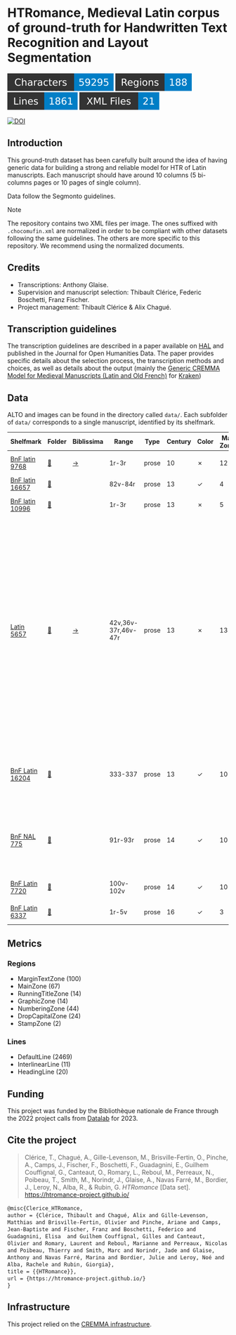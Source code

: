 HTRomance, Medieval Latin corpus of ground-truth for Handwritten Text Recognition
  and Layout Segmentation
=====================
![characters badge](badges/characters.svg) ![regions badge](badges/regions.svg) ![lines badge](badges/lines.svg) ![files badge](badges/files.svg)

[![DOI](https://zenodo.org/badge/DOI/10.5281/zenodo.8288817.svg)](https://doi.org/10.5281/zenodo.8288817)

<!-- Custom Zone -->


## Introduction

This ground-truth dataset has been carefully built around the idea of having generic data for building a strong and reliable model for HTR of Latin manuscripts. Each manuscript should have around 10 columns (5 bi-columns pages or 10 pages of single column).

Data follow the Segmonto guidelines.

> [!NOTE]
> The repository contains two XML files per image. The ones suffixed with `.chocomufin.xml` are normalized in order to be compliant with other datasets following the same guidelines. The others are more specific to this repository. We recommend using the normalized documents.


## Credits

- Transcriptions: Anthony Glaise.
- Supervision and manuscript selection: Thibault Clérice, Federic Boschetti, Franz Fischer.
- Project management: Thibault Clérice & Alix Chagué.

<!-- Rien ne doit être modifié manuellement après la balise Start Auto -->

<!-- Start Auto -->

## Transcription guidelines

The transcription guidelines are described in a paper available on [HAL](https://hal-enc.archives-ouvertes.fr/hal-03828353) and published in the Journal for Open Humanities Data. The paper provides specific details about the selection process, the transcription methods and choices, as well as details about the output (mainly the [Generic CREMMA Model for Medieval Manuscripts (Latin and Old French)](https://zenodo.org/record/7234166#.Y7f69afMJhE) for [Kraken](https://kraken.re))

## Data

ALTO and images can be found in the directory called `data/`. Each subfolder of `data/` corresponds to a 
single manuscript, identified by its shelfmark.

<!-- BeginTable -->

| Shelfmark                                                                                     | Folder                                       | Biblissima                                    | Range               | Type   |   Century | Color   |   Main Zones |   Lines |   Characters | Genre              | Content                                                                                                                                                                                                                                                                                                                         |
|-----------------------------------------------------------------------------------------------|----------------------------------------------|-----------------------------------------------|---------------------|--------|-----------|---------|--------------|---------|--------------|--------------------|---------------------------------------------------------------------------------------------------------------------------------------------------------------------------------------------------------------------------------------------------------------------------------------------------------------------------------|
| [BnF latin 9768](https://gallica.bnf.fr/ark:/12148/btv1b84238417)                             | [🔗](../medieval-latin/data/bnf-latin-9768)  | [→](https://data.biblissima.fr/entity/Q67388) | 1r-3r               | prose  |        10 | ✗       |           12 |     330 |         9522 | histoire           | Historiarum Libri Quatuor, Nithard                                                                                                                                                                                                                                                                                              |
| [BnF latin 16657](https://gallica.bnf.fr/ark:/12148/btv1b52516888n)                           | [🔗](../medieval-latin/data/bnf-latin-16657) |                                               | 82v-84r             | prose  |        13 | ✓       |            4 |     200 |         8337 | Mathématiques      | Almagesti Minor                                                                                                                                                                                                                                                                                                                 |
| [BnF latin 10996](https://gallica.bnf.fr/ark:/12148/btv1b100389713/f27.item.r=10996)          | [🔗](../medieval-latin/data/bnf-latin-10996) |                                               | 1r-3r               | prose  |        13 | ✗       |            5 |     109 |         4770 |                    | Chartularium Abbatiæ Beatæ Mariæ                                                                                                                                                                                                                                                                                                |
| [Latin 5657](https://gallica.bnf.fr/ark:/12148/btv1b10039103d)                                | [🔗](../medieval-latin/data/latin-5657)      | [→](https://data.biblissima.fr/entity/Q64650) | 42v,36v-37r,46v-47r | prose  |        13 | ✗       |           13 |     152 |         7255 | Cartulaire         | Charte de Renaud Musavène (f42v); Don d'une maison par Mathieu II (f36v); Philippe de Beaumont & Don de la mairie de Champagne par Jehan (f37r); Don d'Hémery Aladent (fin), (?), Bouchard VI de Montmorency (46v); Le Culte de Saint Guillaume établi à Pontoise, Concession par l'abbé de S. Denis du fief de Teleuse (f47r); |
| [BnF Latin 16204](https://gallica.bnf.fr/ark:/12148/btv1b52504905c)                           | [🔗](../medieval-latin/data/bnf-latin-16204) |                                               | 333-337             | prose  |        13 | ✓       |           10 |     462 |        15859 | prose (astrologie) | Albumasar, Tractatus revolutione annorum mundi (De Experimentis); Albumasar, Flores                                                                                                                                                                                                                                             |
| [BnF NAL 775](https://gallica.bnf.fr/ark:/12148/btv1b52509205f)                               | [🔗](../medieval-latin/data/bnf-nal-775)     |                                               | 91r-93r             | prose  |        14 | ✓       |           10 |     491 |        14723 | prose              | Legenda aurea, De sancto Petro martyre, De sancto Philippo apostolo, De sancto Iacobo apostolo                                                                                                                                                                                                                                  |
| [BnF Latin 7720](https://gallica.bnf.fr/ark:/12148/btv1b8446940n)                             | [🔗](../medieval-latin/data/bnf-latin-7720)  |                                               | 100v-102v           | prose  |        14 | ✓       |           10 |     580 |        13711 | prose              | Quintilien, Inst. 11.2.44 seq                                                                                                                                                                                                                                                                                                   |
| [BnF Latin 6337](https://gallica.bnf.fr/ark:/12148/btv1b8452769g/f185.item.r=cicero%20cicero) | [🔗](../medieval-latin/data/bnf-latin-6337)  |                                               | 1r-5v               | prose  |        16 | ✓       |            3 |     176 |         7779 | prose              | Tusculanarum quaestionum libri quinque                                                                                                                                                                                                                                                                                          |

<!-- EndTable -->

## Metrics

<!-- StartMetric -->

### Regions

- MarginTextZone (100)
- MainZone (67)
- RunningTitleZone (14)
- GraphicZone (14)
- NumberingZone (44)
- DropCapitalZone (24)
- StampZone (2)

### Lines

- DefaultLine (2469)
- InterlinearLine (11)
- HeadingLine (20)

<!-- EndMetric -->

## Funding

This project was funded by the Bibliothèque nationale de France through the 2022 project calls from
[Datalab](https://www.bnf.fr/fr/bnf-datalab) for 2023.

## Cite the project

> Clérice, T., Chagué, A., Gille-Levenson, M., Brisville-Fertin, O., Pinche, A., Camps, J., Fischer, F., Boschetti, F., Guadagnini, E., Guilhem Couffignal, G., Canteaut, O., Romary, L., Reboul, M., Perreaux, N., Poibeau, T., Smith, M., Norindr, J., Glaise, A., Navas Farré, M., Bordier, J., Leroy, N., Alba, R., & Rubin, G. *HTRomance* [Data set]. https://htromance-project.github.io/
```
@misc{Clerice_HTRomance,
author = {Clérice, Thibault and Chagué, Alix and Gille-Levenson, Matthias and Brisville-Fertin, Olivier and Pinche, Ariane and Camps, Jean-Baptiste and Fischer, Franz and Boschetti, Federico and Guadagnini, Elisa  and Guilhem Couffignal, Gilles and Canteaut, Olivier and Romary, Laurent and Reboul, Marianne and Perreaux, Nicolas and Poibeau, Thierry and Smith, Marc and Norindr, Jade and Glaise, Anthony and Navas Farré, Marina and Bordier, Julie and Leroy, Noé and Alba, Rachele and Rubin, Giorgia},
title = {{HTRomance}},
url = {https://htromance-project.github.io/}
}
```

## Infrastructure

This project relied on the [CREMMA infrastructure](https://www.dim-map.fr/projets-soutenus/cremma/).
